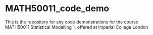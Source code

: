# MATH50011_code_demo
This is the repository for any code demonstrations for the course MATH50011 Statistical Modelling 1, offered at Imperial College London
